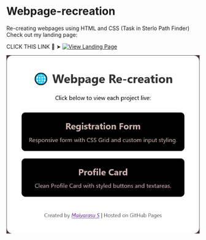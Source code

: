 # Webpage-recreation
Re-creating webpages using HTML and CSS (Task in Sterlo Path Finder)
Check out my landing page:  


CLICK THIS LINK 🔗 ➤ [![View Landing Page](https://img.shields.io/badge/View-Projects-blue)](https://maiyarasu-s.github.io/Webpage-recreation/)

[![Landing Page Screenshot](screenshot.png)](https://maiyarasu-s.github.io/Webpage-recreation/)



